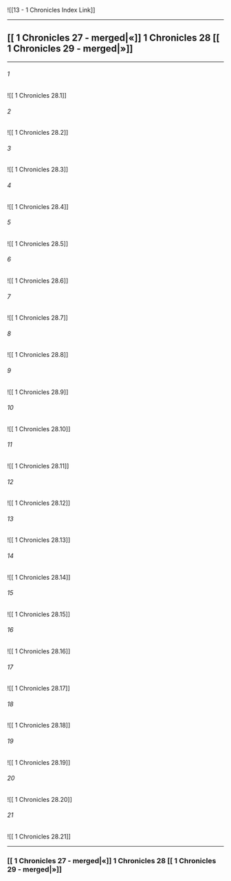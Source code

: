  ![[13 - 1 Chronicles Index Link]]

---
##  [[ 1 Chronicles 27 - merged|«]]  1 Chronicles 28 [[ 1 Chronicles 29 - merged|»]]

---

###### 1
![[ 1 Chronicles 28.1]] 

###### 2
![[ 1 Chronicles 28.2]] 

###### 3
![[ 1 Chronicles 28.3]] 

###### 4
![[ 1 Chronicles 28.4]]

###### 5 
![[ 1 Chronicles 28.5]] 

###### 6
![[ 1 Chronicles 28.6]] 

###### 7
![[ 1 Chronicles 28.7]] 

###### 8
![[ 1 Chronicles 28.8]] 

###### 9
![[ 1 Chronicles 28.9]] 

###### 10
![[ 1 Chronicles 28.10]] 

###### 11
![[ 1 Chronicles 28.11]] 

###### 12
![[ 1 Chronicles 28.12]]

###### 13
![[ 1 Chronicles 28.13]] 

###### 14
![[ 1 Chronicles 28.14]] 

###### 15
![[ 1 Chronicles 28.15]]

###### 16
![[ 1 Chronicles 28.16]] 

###### 17
![[ 1 Chronicles 28.17]]

###### 18
![[ 1 Chronicles 28.18]] 

###### 19
![[ 1 Chronicles 28.19]] 

###### 20
![[ 1 Chronicles 28.20]]

###### 21
![[ 1 Chronicles 28.21]] 


---
###  [[ 1 Chronicles 27 - merged|«]]  1 Chronicles 28 [[ 1 Chronicles 29 - merged|»]]